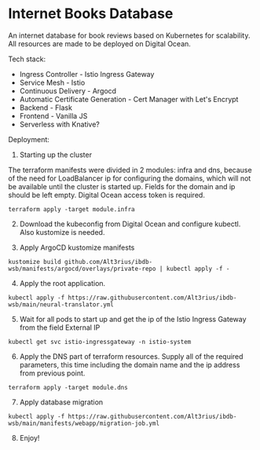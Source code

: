 # Internet Books Database

An internet database for book reviews based on Kubernetes for scalability. All resources are made to be deployed on Digital Ocean.

Tech stack:

- Ingress Controller - Istio Ingress Gateway
- Service Mesh - Istio
- Continuous Delivery - Argocd
- Automatic Certificate Generation - Cert Manager with Let's Encrypt
- Backend - Flask
- Frontend - Vanilla JS
- Serverless with Knative?

Deployment:

1. Starting up the cluster

The terraform manifests were divided in 2 modules: infra and dns, because of the need for LoadBalancer ip for configuring the domains, which will not be available until the cluster is started up. Fields for the domain and ip should be left empty. Digital Ocean access token is required.

```
terraform apply -target module.infra
```

2. Download the kubeconfig from Digital Ocean and configure kubectl. Also kustomize is needed.

3. Apply ArgoCD kustomize manifests

```
kustomize build github.com/Alt3rius/ibdb-wsb/manifests/argocd/overlays/private-repo | kubectl apply -f -
```

4. Apply the root application.

```
kubectl apply -f https://raw.githubusercontent.com/Alt3rius/ibdb-wsb/main/neural-translator.yml
```

5. Wait for all pods to start up and get the ip of the Istio Ingress Gateway from the field External IP

```
kubectl get svc istio-ingressgateway -n istio-system
```

6. Apply the DNS part of terraform resources. Supply all of the required parameters, this time including the domain name and the ip address from previous point.

```
terraform apply -target module.dns
```

7. Apply database migration
```
kubectl apply -f https://raw.githubusercontent.com/Alt3rius/ibdb-wsb/main/manifests/webapp/migration-job.yml
```

8. Enjoy!